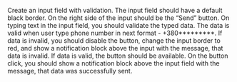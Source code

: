 Create an input field with validation. The input field should have a default black border. On the
right side of the input should be the “Send” button. On typing text in the input field, you should
validate the typed data. The data is valid when user type phone number in next format -
+380\*\*\*\*\*\*\*\*\*. If data is invalid, you should disable the button, change the input border to red,
and show a notification block above the input with the message, that data is invalid. If data is valid,
the button should be available. On the button click, you should show a notification block above the
input field with the message, that data was successfully sent.
